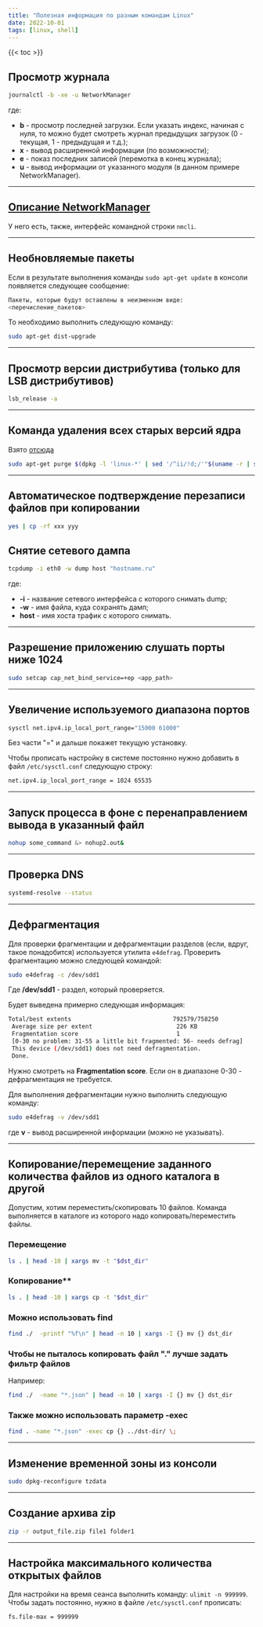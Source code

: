 ```yaml
---
title: "Полезная информация по разным командам Linux"
date: 2022-10-01
tags: [linux, shell]
---
```


{{< toc >}}

## Просмотр журнала

```bash
journalctl -b -xe -u NetworkManager
```

где:

* **b** - просмотр последней загрузки. Если указать индекс, начиная с нуля, то можно будет смотреть журнал предыдущих загрузок (0 - текущая, 1 - предыдущая и т.д.);
* **x** - вывод расширенной информации (по возможности);
* **e** - показ последних записей (перемотка в конец журнала);
* **u** - вывод информации от указанного модуля (в данном примере NetworkManager).

---

## [Описание NetworkManager](https://help.ubuntu.com/community/NetworkManager)

У него есть, также, интерфейс командной строки `nmcli`.

---

## Необновляемые пакеты

Если в результате выполнения команды `sudo apt-get update` в консоли появляется следующее сообщение:

```bash
Пакеты, которые будут оставлены в неизменном виде:
<перечисление_пакетов>
```

То необходимо выполнить следующую команду:

```bash
sudo apt-get dist-upgrade
```

---

## Просмотр версии дистрибутива (только для LSB дистрибутивов)

```bash
lsb_release -a
```

---

## Команда удаления всех старых версий ядра

Взято [отсюда](http://http://vasilisc.com/upgrade-ubuntu-15-04)

```bash
sudo apt-get purge $(dpkg -l 'linux-*' | sed '/^ii/!d;/'"$(uname -r | sed "s/\(.*\)-\([^0-9]\+\)/\1/")"'/d;s/^[^ ]* [^ ]* \([^ ]*\).*/\1/;/[0-9]/!d' | head -n -1) --assume-yes
```

---

## Автоматическое подтверждение перезаписи файлов при копировании

```bash
yes | cp -rf xxx yyy
```

## Снятие сетевого дампа

```bash
tcpdump -i eth0 -w dump host "hostname.ru"
```

где:

* **-i** - название сетевого интерфейса с которого снимать dump;
* **-w** - имя файла, куда сохранять дамп;
* **host** - имя хоста трафик с которого снимать.

---

## Разрешение приложению слушать порты ниже 1024

```bash
sudo setcap cap_net_bind_service=+ep <app_path>
```

---

## Увеличение используемого диапазона портов

```bash
sysctl net.ipv4.ip_local_port_range="15000 61000"
```

Без части "=" и дальше покажет текущую установку.

Чтобы прописать настройку в системе постоянно нужно добавить в файл `/etc/sysctl.conf` следующую строку:

```bash
net.ipv4.ip_local_port_range = 1024 65535
```

---

## Запуск процесса в фоне с перенаправлением вывода в указанный файл

```bash
nohup some_command &> nohup2.out&
```

---

## Проверка DNS

```bash
systemd-resolve --status
```

---

## Дефрагментация

Для проверки фрагментации и дефрагментации разделов (если, вдруг, такое понадобится) используется утилита `e4defrag`.
Проверить фрагментацию можно следующей командой:

```bash
sudo e4defrag -c /dev/sdd1
```

Где **/dev/sdd1** - раздел, который проверяется.

Будет выведена примерно следующая информация:

```bash
Total/best extents                             792579/758250
 Average size per extent                        226 KB
 Fragmentation score                            1
 [0-30 no problem: 31-55 a little bit fragmented: 56- needs defrag]
 This device (/dev/sdd1) does not need defragmentation.
 Done.
```

Нужно смотреть на **Fragmentation score**. Если он в диапазоне 0-30 - дефрагментация не требуется.

Для выполнения дефрагментации нужно выполнить следующую команду:

```bash
sudo e4defrag -v /dev/sdd1
```

где **v** - вывод расширенной информации (можно не указывать).

---

## Копирование/перемещение заданного количества файлов из одного каталога в другой

Допустим, хотим переместить/скопировать 10 файлов. Команда выполняется в каталоге из которого надо копировать/переместить файлы.

### Перемещение

```bash
ls . | head -10 | xargs mv -t "$dst_dir"
```

### Копирование**

```bash
ls . | head -10 | xargs cp -t "$dst_dir"
```

### Можно использовать find

```bash
find ./  -printf "%f\n" | head -n 10 | xargs -I {} mv {} dst_dir
```

### Чтобы не пыталось копировать файл "." лучше задать фильтр файлов

Например:

```bash
find ./  -name "*.json" | head -n 10 | xargs -I {} mv {} dst_dir
```

### Также можно использовать параметр -exec

```bash
find . -name "*.json" -exec cp {} ../dst-dir/ \;
```

---

## Изменение временной зоны из консоли

```bash
sudo dpkg-reconfigure tzdata
```

---

## Создание архива zip

```bash
zip -r output_file.zip file1 folder1
```

---

## Настройка максимального количества открытых файлов

Для настройки на время сеанса выполнить команду: `ulimit -n 999999`.
Чтобы задать постоянно, нужно в файле `/etc/sysctl.conf` прописать:

```bash
fs.file-max = 999999
```

